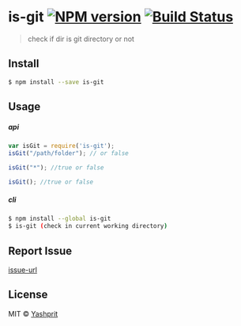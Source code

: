 #  is-git [![NPM version][npm-image]][npm-url] [![Build Status][travis-image]][travis-url]

> check if dir is git directory or not


## Install

```sh
$ npm install --save is-git
```

## Usage

##### api

```js
var isGit = require('is-git');
isGit("/path/folder"); // or false

isGit("*"); //true or false

isGit(); //true or false
```

##### cli

```sh
$ npm install --global is-git
$ is-git (check in current working directory)
```


## Report Issue

[issue-url]


## License

MIT © [Yashprit](yashprit.github.io)

[issue-url]: https://github.com/yashprit/is-git/issues
[npm-url]: https://npmjs.org/package/is-git
[npm-image]: https://badge.fury.io/js/is-git.svg
[travis-url]: https://travis-ci.org/yashprit/is-git
[travis-image]: https://travis-ci.org/yashprit/is-git.svg?branch=master
